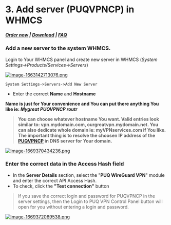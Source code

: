 # 3. Add server (PUQVPNCP) in WHMCS

#####  [Order now](https://puqcloud.com/index.php?rp=/store/whmcs-module-wireguard-vpn) | [Download](https://download.puqcloud.com/WHMCS/servers/PUQ_WHMCS-WireGuard-VPN/) | [FAQ](https://faq.puqcloud.com/)

### Add a new server to the system WHMCS.

Login to Your WHMCS panel and create new server in WHMCS (*System Settings-&gt;Products/Services-&gt;Servers*)

[![image-1663142713076.png](https://doc.puq.info/uploads/images/gallery/2022-09/scaled-1680-/image-1663142713076.png)](https://doc.puq.info/uploads/images/gallery/2022-09/image-1663142713076.png)

```
System Settings->Servers->Add New Server
```

- Enter the correct **Name** and **Hostname**

**Name is just for Your convenience and You can put there anything You like ie: *Mygreat PUQVPNCP routr***

>**You can choose whatever hostname You want. Valid entries look similar to: vpn.mydomain.com, ourgreatvpn.mydomain.net. You can also dedicate whole domain ie: myVPNservices.com if You like. The important thing is to resolve the choosen IP address of the [PUQVPNCP](https://doc.puq.info/books/puqvpncp/page/description) in DNS server for Your domain.** 

[![image-1669370434236.png](https://doc.puq.info/uploads/images/gallery/2022-11/scaled-1680-/image-1669370434236.png)](https://doc.puq.info/uploads/images/gallery/2022-11/image-1669370434236.png)

### Enter the correct data in the Access Hash field  
  


- In the **Server Details** section, select the "**PUQ WireGuard VPN**" module and enter the correct API Access Hash.
- To check, click the **"Test connection"** button

>If you save the correct login and password for PUQVPNCP in the server settings, then the Login to PUQ VPN Control Panel button will open for you without entering a login and password.

[![image-1669372069538.png](https://doc.puq.info/uploads/images/gallery/2022-11/scaled-1680-/image-1669372069538.png)](https://doc.puq.info/uploads/images/gallery/2022-11/image-1669372069538.png)
